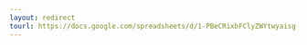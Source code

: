 ```yaml
---
layout: redirect
tourl: https://docs.google.com/spreadsheets/d/1-PBeCRixbFClyZWYtwyaisg-CeFxNoLPD4Xrl8UrwIY/edit?usp=sharing
---
```

